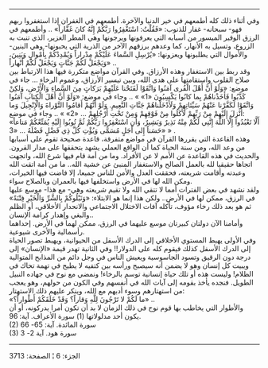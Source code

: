 ------------------------------------------------------------------------

وفي أثناء ذلك كله أطمعهم في خير الدنيا والآخرة. أطمعهم في الغفران إذا
استغفروا ربهم فهو- سبحانه- غفار للذنوب: «فَقُلْتُ: اسْتَغْفِرُوا رَبَّكُمْ إِنَّهُ كانَ
غَفَّاراً» .. وأطمعهم في الرزق الوفير الميسور من أسبابه التي يعرفونها
ويرجونها وهي المطر الغزير، الذي تنبت به الزروع، وتسيل به الأنهار، كما
وعدهم برزقهم الآخر من الذرية التي يحبونها- وهي البنين- والأموال التي
يطلبونها ويعزونها: «يُرْسِلِ السَّماءَ عَلَيْكُمْ مِدْراراً وَيُمْدِدْكُمْ بِأَمْوالٍ وَبَنِينَ، وَيَجْعَلْ
لَكُمْ جَنَّاتٍ وَيَجْعَلْ لَكُمْ أَنْهاراً» ..  
وقد ربط بين الاستغفار وهذه الأرزاق. وفي القرآن مواضع متكررة فيها هذا
الارتباط بين صلاح القلوب واستقامتها على هدى الله، وبين تيسير الأرزاق،
وعموم الرخاء ... جاء في موضع: «وَلَوْ أَنَّ أَهْلَ الْقُرى آمَنُوا وَاتَّقَوْا لَفَتَحْنا
عَلَيْهِمْ بَرَكاتٍ مِنَ السَّماءِ وَالْأَرْضِ، وَلكِنْ كَذَّبُوا فَأَخَذْناهُمْ بِما كانُوا يَكْسِبُونَ «1» »
.. وجاء في موضع: «وَلَوْ أَنَّ أَهْلَ الْكِتابِ آمَنُوا وَاتَّقَوْا لَكَفَّرْنا عَنْهُمْ سَيِّئاتِهِمْ
وَلَأَدْخَلْناهُمْ جَنَّاتِ النَّعِيمِ. وَلَوْ أَنَّهُمْ أَقامُوا التَّوْراةَ وَالْإِنْجِيلَ وَما أُنْزِلَ إِلَيْهِمْ
مِنْ رَبِّهِمْ لَأَكَلُوا مِنْ فَوْقِهِمْ وَمِنْ تَحْتِ أَرْجُلِهِمْ ... «2» » .. وجاء في موضع:  
«أَلَّا تَعْبُدُوا إِلَّا اللَّهَ إِنَّنِي لَكُمْ مِنْهُ نَذِيرٌ وَبَشِيرٌ، وَأَنِ اسْتَغْفِرُوا رَبَّكُمْ ثُمَّ تُوبُوا
إِلَيْهِ يُمَتِّعْكُمْ مَتاعاً حَسَناً إِلى أَجَلٍ مُسَمًّى وَيُؤْتِ كُلَّ ذِي فَضْلٍ فَضْلَهُ ... «3» » .  
وهذه القاعدة التي يقررها القرآن في مواضع متفرقة، قاعدة صحيحة تقوم على
أسبابها من وعد الله، ومن سنة الحياة كما أن الواقع العملي يشهد بتحققها
على مدار القرون. والحديث في هذه القاعدة عن الأمم لا عن الأفراد. وما من
أمة قام فيها شرع الله، واتجهت اتجاها حقيقيا لله بالعمل الصالح والاستغفار
المنبئ عن خشية الله.. ما من أمة اتقت الله وعبدته وأقامت شريعته، فحققت
العدل والأمن للناس جميعا، إلا فاضت فيها الخيرات، ومكن الله لها في الأرض
واستخلفها فيها بالعمران وبالصلاح سواء.  
ولقد نشهد في بعض الفترات أمما لا تتقي الله ولا تقيم شريعته وهي- مع هذا-
موسع عليها في الرزق، ممكن لها في الأرض.. ولكن هذا إنما هو الابتلاء:
«وَنَبْلُوكُمْ بِالشَّرِّ وَالْخَيْرِ فِتْنَةً» ثم هو بعد ذلك رخاء مؤوف، تأكله آفات الاختلال
الاجتماعي والانحدار الأخلاقي، أو الظلم والبغي وإهدار كرامة الإنسان..  
وأمامنا الآن دولتان كبيرتان موسع عليهما في الرزق، ممكن لهما في الأرض.
إحداهما رأسمالية والأخرى شيوعية.  
وفي الأولى يهبط المستوي الأخلاقي إلى الدرك الأسفل من الحيوانية، ويهبط
تصور الحياة إلى الدرك الأسفل كذلك فيقوم كله على الدولار!! وفي الثانية
تهدر قيمة «الإنسان» إلى درجة دون الرقيق وتسود الجاسوسية ويعيش الناس في
وجل دائم من المذابح المتوالية ويبيت كل إنسان وهو لا يضمن أنه سيصبح ورأسه
بين كتفيه لا يطيح في تهمة تحاك في الظلام! وليست هذه أو تلك حياة إنسانية
توسم بالرخاء! ونمضي مع نوح في جهاده النبيل الطويل. فنجده يأخذ بقومه إلى
آيات الله في أنفسهم وفي الكون من حولهم، وهو يعجب من استهتارهم وسوء أدبهم
مع الله، وينكر عليهم ذلك الاستهتار:  
«ما لَكُمْ لا تَرْجُونَ لِلَّهِ وَقاراً؟ وَقَدْ خَلَقَكُمْ أَطْواراً؟» ..  
والأطوار التي يخاطب بها قوم نوح في ذلك الزمان لا بد أن تكون أمرا
يدركونه، أو أن يكون أحد مدلولاتها (1) سورة الأعراف. آية: 96.  
(2) سورة المائدة. آية: 65- 66  
(3) سورة هود. آية 2- 3

------------------------------------------------------------------------

الجزء: 6 ¦ الصفحة: 3713
